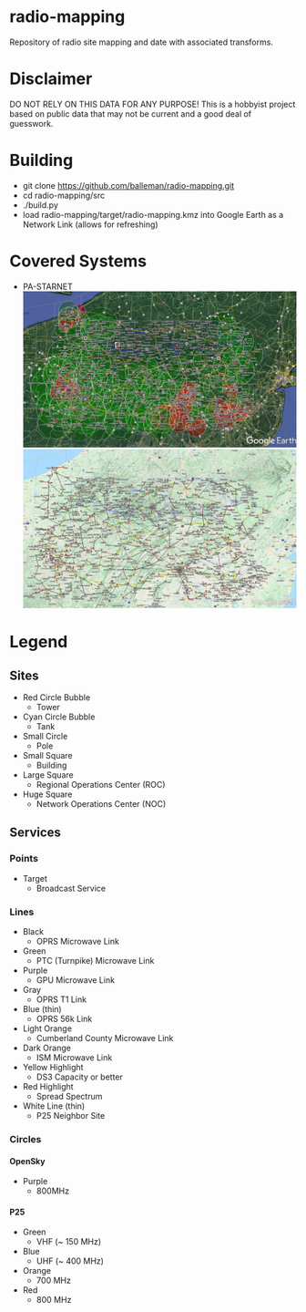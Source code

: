 # radio-mapping
Repository of radio site mapping and date with associated transforms.

# Disclaimer
DO NOT RELY ON THIS DATA FOR ANY PURPOSE!  This is a hobbyist project based on public data that may not be current and a good deal of guesswork.

# Building
* git clone https://github.com/balleman/radio-mapping.git
* cd radio-mapping/src
* ./build.py
* load radio-mapping/target/radio-mapping.kmz into Google Earth as a Network Link (allows for refreshing)

# Covered Systems
* PA-STARNET
  ![PA-STARNET P25 Map](/img/pastarnet-p25.jpg?raw=true "PA-STARNET P25 Map")
  ![PA-STARNET Sites Map](/img/pastarnet-sites.jpg?raw=true "PA-STARNET Sites Map")

# Legend
## Sites
* Red Circle Bubble
  * Tower
* Cyan Circle Bubble
  * Tank
* Small Circle
  * Pole
* Small Square
  * Building
* Large Square
  * Regional Operations Center (ROC)
* Huge Square
  * Network Operations Center (NOC)
## Services
### Points
* Target
  * Broadcast Service
### Lines
* Black
  * OPRS Microwave Link
* Green
  * PTC (Turnpike) Microwave Link
* Purple
  * GPU Microwave Link
* Gray
  * OPRS T1 Link
* Blue (thin)
  * OPRS 56k Link
* Light Orange
  * Cumberland County Microwave Link
* Dark Orange
  * ISM Microwave Link
* Yellow Highlight
  * DS3 Capacity or better
* Red Highlight
  * Spread Spectrum
* White Line (thin)
  * P25 Neighbor Site
### Circles
#### OpenSky
* Purple
  * 800MHz
#### P25
* Green
  * VHF (~ 150 MHz)
* Blue
  * UHF (~ 400 MHz)
* Orange
  * 700 MHz
* Red
  * 800 MHz
